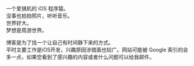 <img src="http://9dic.com/images/peter-thomas-YY0vaZV7oIA-unsplash.jpg" alt="" class="shadow"/><br>
一个爱搞机的 iOS 程序猿。<br>
没事也拍拍照片，听听音乐。<br>
世界好大。<br>
梦想是周游世界。<br>

博客是为了找一个让自己有时间静下来的方式。<br>
平时主要工作是iOS开发，兴趣原因涉猎面也较广。网站可能被 Google 索引的会多一点，如果您看到了感兴趣的内容或者什么问题可以给我邮件。
